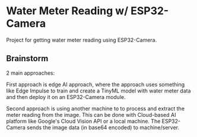 # Water Meter Reading w/ ESP32-Camera
Project for getting water meter reading using ESP32-Camera.
## Brainstorm
2 main approaches:

First approach is edge AI approach, where the approach uses something like Edge Impulse to train and create a TinyML model with water meter data and then deploy it on an ESP32-Camera module.

Second approach is using another machine to to process and extract the meter reading from the image. This can be done with Cloud-based AI platform like Google's Cloud Vision API or a local machine. The ESP32-Camera sends the image data (in base64 encoded) to machine/server.